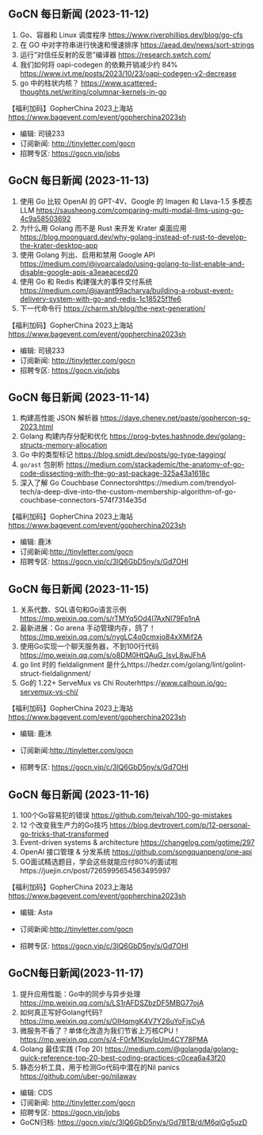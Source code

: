## GoCN 每日新闻 (2023-11-12)

1. Go、容器和 Linux 调度程序 https://www.riverphillips.dev/blog/go-cfs
2. 在 GO 中对字符串进行快速和慢速排序  https://aead.dev/news/sort-strings
3. 运行“对信任反射的反思”编译器 https://research.swtch.com/
5. 我们如何将 oapi-codegen 的依赖开销减少约 84% https://www.jvt.me/posts/2023/10/23/oapi-codegen-v2-decrease
6. go 中的柱状内核？ https://www.scattered-thoughts.net/writing/columnar-kernels-in-go

【福利加码】GopherChina 2023上海站 https://www.bagevent.com/event/gopherchina2023sh

- 编辑: 司镜233
- 订阅新闻: http://tinyletter.com/gocn
- 招聘专区: https://gocn.vip/jobs


## GoCN 每日新闻 (2023-11-13)

1. 使用 Go 比较 OpenAI 的 GPT-4V、Google 的 Imagen 和 Llava-1.5 多模态 LLM https://sausheong.com/comparing-multi-modal-llms-using-go-4c9a58503692
2. 为什么用 Golang 而不是 Rust 来开发 Krater 桌面应用 https://blog.moonguard.dev/why-golang-instead-of-rust-to-develop-the-krater-desktop-app
3. 使用 Golang 列出、启用和禁用 Google API https://medium.com/@ivoarcalado/using-golang-to-list-enable-and-disable-google-apis-a3eaeacecd20
4. 使用 Go 和 Redis 构建强大的事件交付系统 https://medium.com/@jayant99acharya/building-a-robust-event-delivery-system-with-go-and-redis-1c18525f1fe6
5. 下一代命令行 https://charm.sh/blog/the-next-generation/

【福利加码】GopherChina 2023上海站 https://www.bagevent.com/event/gopherchina2023sh

- 编辑: 司镜233
- 订阅新闻: http://tinyletter.com/gocn
- 招聘专区: https://gocn.vip/jobs

## GoCN 每日新闻 (2023-11-14)

1. 构建高性能 JSON 解析器 https://dave.cheney.net/paste/gophercon-sg-2023.html
2. Golang 构建内存分配和优化 https://prog-bytes.hashnode.dev/golang-structs-memory-allocation
3. Go 中的类型标记 https://blog.smidt.dev/posts/go-type-tagging/
4. `go/ast` 包剖析 https://medium.com/stackademic/the-anatomy-of-go-code-dissecting-with-the-go-ast-package-325a43a1618c
5. 深入了解 Go Couchbase Connectorshttps://medium.com/trendyol-tech/a-deep-dive-into-the-custom-membership-algorithm-of-go-couchbase-connectors-574f7314e35d

【福利加码】GopherChina 2023上海站 https://www.bagevent.com/event/gopherchina2023sh

- 编辑: 鹿沐
- 订阅新闻:http://tinyletter.com/gocn
- 招聘专区: https://gocn.vip/c/3lQ6GbD5ny/s/Gd7OHl

## GoCN 每日新闻 (2023-11-15)

1. 关系代数、SQL语句和Go语言示例 https://mp.weixin.qq.com/s/rTMYq5Od4I7AxNI79Fp1nA
2. 最新进展：Go arena 手动管理内存，鸽了！https://mp.weixin.qq.com/s/nygLC4o0cmxjo84xXMif2A
3. 使用Go实现一个聊天服务器，不到100行代码 https://mp.weixin.qq.com/s/o8DM0HtQAuG_lsvL8wJFhA
4. go lint 时的 fieldalignment 是什么https://hedzr.com/golang/lint/golint-struct-fieldalignment/
5. Go的 1.22+ ServeMux vs Chi Routerhttps://www.calhoun.io/go-servemux-vs-chi/

【福利加码】GopherChina 2023上海站 https://www.bagevent.com/event/gopherchina2023sh

- 编辑: 鹿沐

- 订阅新闻:http://tinyletter.com/gocn
- 招聘专区: https://gocn.vip/c/3lQ6GbD5ny/s/Gd7OHl
  
## GoCN 每日新闻 (2023-11-16)

1. 100个Go容易犯的错误 https://github.com/teivah/100-go-mistakes
2. 12 个改变我生产力的Go技巧 https://blog.devtrovert.com/p/12-personal-go-tricks-that-transformed
3. Event-driven systems & architecture https://changelog.com/gotime/297
4. OpenAI 接口管理 & 分发系统 https://github.com/songquanpeng/one-api
5. GO面试精选题目，学会这些就能应付80%的面试啦https://juejin.cn/post/7265995654563495997

【福利加码】GopherChina 2023上海站 https://www.bagevent.com/event/gopherchina2023sh

- 编辑: Asta

- 订阅新闻:http://tinyletter.com/gocn
- 招聘专区: https://gocn.vip/c/3lQ6GbD5ny/s/Gd7OHl

## GoCN每日新闻(2023-11-17)

1. 提升应用性能：Go中的同步与异步处理 https://mp.weixin.qq.com/s/LS1rAFDSZbzDF5MBG77ojA 
2. 如何真正写好Golang代码? https://mp.weixin.qq.com/s/OIHqmgK4V7Y26uYoFjsCyA 
3. 微服务不香了？单体化改造为我们节省上万核CPU！https://mp.weixin.qq.com/s/4-F0rM1KpvIpUm4CY78PMA 
4. Golang 最佳实践 (Top 20) https://medium.com/@golangda/golang-quick-reference-top-20-best-coding-practices-c0cea6a43f20 
5. 静态分析工具，用于检测Go代码中潜在的Nil panics https://github.com/uber-go/nilaway 

* 编辑: CDS
* 订阅新闻: http://tinyletter.com/gocn 
* 招聘专区: https://gocn.vip/jobs 
* GoCN归档: https://gocn.vip/c/3lQ6GbD5ny/s/Gd7BTB/d/M6qlGg5uzD
